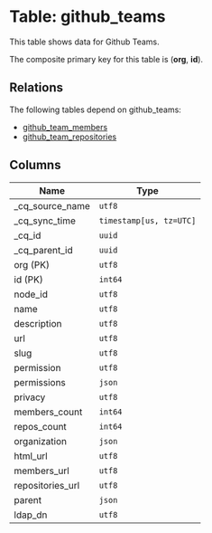 # Table: github_teams

This table shows data for Github Teams.

The composite primary key for this table is (**org**, **id**).

## Relations

The following tables depend on github_teams:
  - [github_team_members](github_team_members)
  - [github_team_repositories](github_team_repositories)

## Columns

| Name          | Type          |
| ------------- | ------------- |
|_cq_source_name|`utf8`|
|_cq_sync_time|`timestamp[us, tz=UTC]`|
|_cq_id|`uuid`|
|_cq_parent_id|`uuid`|
|org (PK)|`utf8`|
|id (PK)|`int64`|
|node_id|`utf8`|
|name|`utf8`|
|description|`utf8`|
|url|`utf8`|
|slug|`utf8`|
|permission|`utf8`|
|permissions|`json`|
|privacy|`utf8`|
|members_count|`int64`|
|repos_count|`int64`|
|organization|`json`|
|html_url|`utf8`|
|members_url|`utf8`|
|repositories_url|`utf8`|
|parent|`json`|
|ldap_dn|`utf8`|